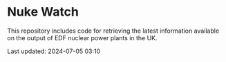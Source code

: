 # Nuke Watch

This repository includes code for retrieving the latest information available on the output of EDF nuclear power plants in the UK.

Last updated: 2024-07-05 03:10